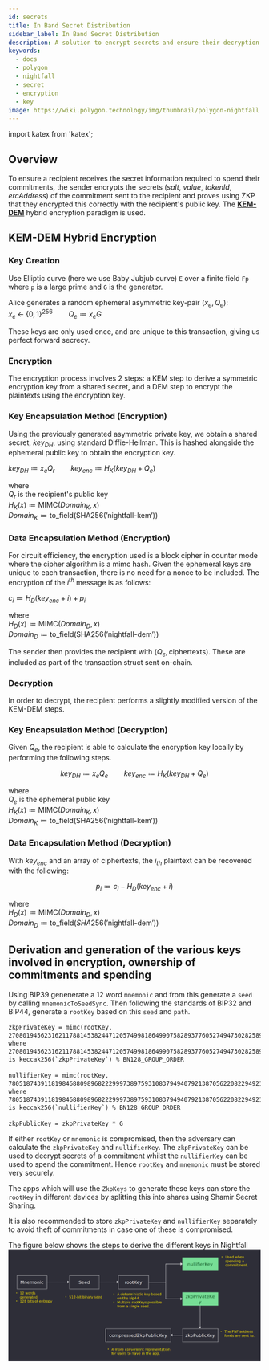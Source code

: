 ```yaml
---
id: secrets
title: In Band Secret Distribution
sidebar_label: In Band Secret Distribution
description: A solution to encrypt secrets and ensure their decryption.
keywords:
  - docs
  - polygon
  - nightfall
  - secret
  - encryption
  - key
image: https://wiki.polygon.technology/img/thumbnail/polygon-nightfall.png
---
```

import katex from 'katex';

## Overview

To ensure a recipient receives the secret information required to spend their commitments, the sender
encrypts the secrets (*salt*, *value*, *tokenId*, *ercAddress*) of the commitment sent to the recipient and
proves using ZKP that they encrypted this correctly with the recipient's public key. The [**KEM-DEM**](https://eprint.iacr.org/2006/265.pdf) hybrid encryption paradigm is used.

## KEM-DEM Hybrid Encryption


### Key Creation

Use Elliptic curve (here we use Baby Jubjub curve) `E` over a finite field `Fp` where `p` is a large
prime and `G` is the generator.

Alice generates a random ephemeral asymmetric key-pair $(x_e, Q_e)$:  
$x_e \; \leftarrow\; \{0, 1\}^{256} \qquad Q_e \coloneqq x_eG$

These keys are only used once, and are unique to this transaction, giving us perfect forward secrecy.

### Encryption

The encryption process involves 2 steps: a KEM step to derive a symmetric encryption key from a shared secret, and a DEM step to encrypt the plaintexts using the encryption key.

### Key Encapsulation Method (Encryption)
Using the previously generated asymmetric private key, we obtain a shared secret, $key_{DH}$, using standard Diffie-Hellman. This is hashed alongside the ephemeral public key to obtain the encryption key.

$key_{DH} \coloneqq x_eQ_r \qquad key_{enc} \coloneqq H_{K}(key_{DH} \; + \;Q_e)$


where  
$Q_r$ is the recipient's public key  
$H_{K}(x) \coloneqq \text{MIMC}(Domain_{K}, x)$  
$Domain_{K} \coloneqq \text{to\_field}(\text{SHA256}(\text{'nightfall-kem'}))$


### Data Encapsulation Method (Encryption)
For circuit efficiency, the encryption used is a block cipher in counter mode where the cipher algorithm is a mimc hash. Given the ephemeral keys are unique to each transaction, there is no need for a nonce to be included. The encryption of the $i^{th}$ message is as follows:  

$c_i \coloneqq H_{D}(key_{enc} + i) + p_i$

where  
$H_{D}(x) \coloneqq \text{MIMC}(Domain_{D}, x)$  
$Domain_{D} \coloneqq \text{to\_field}(\text{SHA256}(\text{'nightfall-dem'}))$   

The sender then provides the recipient with $(Q_e, \text{ciphertexts})$. These are included as part of the transaction struct sent on-chain.

### Decryption
In order to decrypt, the recipient performs a slightly modified version of the KEM-DEM steps.

### Key Encapsulation Method (Decryption)
Given $Q_e$, the recipient is able to calculate the encryption key locally by performing the following steps.

$$key_{DH} \coloneqq x_eQ_e \qquad key_{enc} \coloneqq H_{K}(key_{DH} \; + \;Q_e)$$  

where  
$Q_e$ is the ephemeral public key  
$H_{K}(x) \coloneqq \text{MIMC}(Domain_{K}, x)$  
$Domain_{K} \coloneqq \text{to\_field}(\text{SHA256}(\text{'nightfall-kem'}))$

### Data Encapsulation Method (Decryption)
With $key_{enc}$ and an array of ciphertexts, the $i_{th}$ plaintext can be recovered with the following:  

$$p_i \coloneqq c_i - H_{D}(key_{enc} + i)$$  

where  
$H_{D}(x) \coloneqq \text{MIMC}(Domain_{D}, x)$  
$Domain_{D} \coloneqq \text{to\_field}(SHA256(\text{'nightfall-dem'}))$


## Derivation and generation of the various keys involved in encryption, ownership of commitments and spending

Using BIP39 genenerate a 12 word `mnemonic` and from this generate a `seed` by calling `mnemonicToSeedSync`.
Then following the standards of BIP32 and BIP44, generate a `rootKey` based on this `seed` and `path`.

```
zkpPrivateKey = mimc(rootKey, 2708019456231621178814538244712057499818649907582893776052749473028258908910)
where 2708019456231621178814538244712057499818649907582893776052749473028258908910 is keccak256(`zkpPrivateKey`) % BN128_GROUP_ORDER

nullifierKey = mimc(rootKey, 7805187439118198468809896822299973897593108379494079213870562208229492109015n)
where 7805187439118198468809896822299973897593108379494079213870562208229492109015n is keccak256(`nullifierKey`) % BN128_GROUP_ORDER

zkpPublicKey = zkpPrivateKey * G
```

If either `rootKey` or `mnemonic` is compromised, then the adversary can calculate the `zkpPrivateKey` and `nullifierKey`.
The `zkpPrivateKey` can be used to decrypt secrets of a commitment whilst the `nullifierKey` can be used to spend the commitment.
Hence `rootKey` and `mnemonic` must be stored very securely.

The apps which will use the `ZkpKeys` to generate these keys can store the `rootKey` in different devices by splitting
this into shares using Shamir Secret Sharing.

It is also recommended to store `zkpPrivateKey` and `nullifierKey` separately to avoid theft of commitments in case one of these
is compromised.

The figure below shows the steps to derive the different keys in Nightfall
![](../imgs/key-derivation.png)
